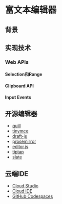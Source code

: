 # 富文本编辑器

## 背景

## 实现技术

### Web APIs

#### Selection和Range

#### Clipboard API

#### Input Events

## 开源编辑器

- [quill](https://github.com/slab/quill)
- [tinymce](https://github.com/tinymce/tinymce)
- [draft-js](https://github.com/facebookarchive/draft-js)
- [prosemirror](https://github.com/ProseMirror/prosemirror)
- [editor.js](https://github.com/codex-team/editor.js)
- [tiptap](https://github.com/ueberdosis/tiptap)
- [slate](https://github.com/ianstormtaylor/slate)

## 云端IDE

- [Cloud Studio](https://cloud.tencent.com/product/cloudstudio)
- [Cloud IDE]()
- [GitHub Codespaces]()
 
